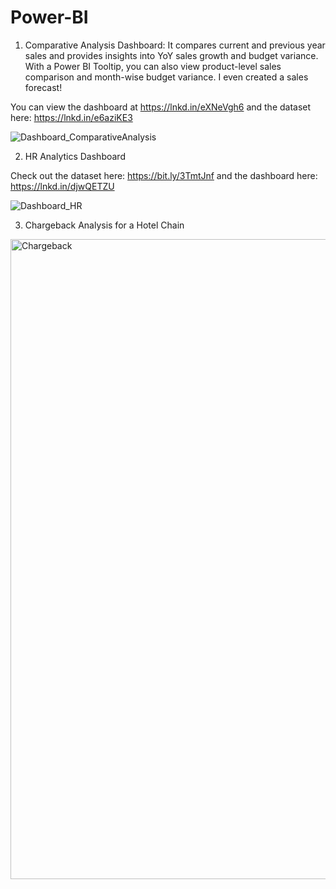 # Power-BI
1. Comparative Analysis Dashboard:
It compares current and previous year sales and provides insights into YoY sales growth and budget variance. With a Power BI Tooltip, you can also view product-level sales comparison and month-wise budget variance. I even created a sales forecast! 

You can view the dashboard at https://lnkd.in/eXNeVgh6
and the dataset here: https://lnkd.in/e6aziKE3

![Dashboard_ComparativeAnalysis](https://github.com/vaishuKIIT/Power-BI/assets/26176812/5ec10ade-5d06-41ed-84bc-f5e87ad7bb54)


2. HR Analytics Dashboard

Check out the dataset here: https://bit.ly/3TmtJnf 
and the dashboard here: https://lnkd.in/djwQETZU

![Dashboard_HR](https://github.com/vaishuKIIT/Power-BI/assets/26176812/03198daf-1629-4b06-a907-7ce4cd0fdff3)

3. Chargeback Analysis for a Hotel Chain

<img width="1024" alt="Chargeback" src="https://github.com/vaishuKIIT/Power-BI/assets/26176812/1f25f393-c4de-4f6e-9302-655ddd1b2555">
